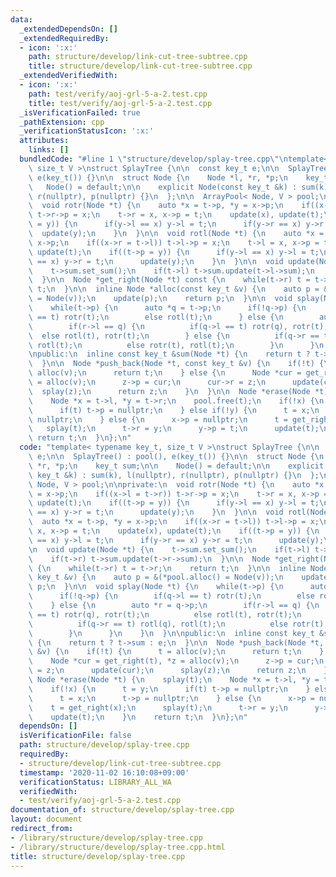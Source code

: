 ```yaml
---
data:
  _extendedDependsOn: []
  _extendedRequiredBy:
  - icon: ':x:'
    path: structure/develop/link-cut-tree-subtree.cpp
    title: structure/develop/link-cut-tree-subtree.cpp
  _extendedVerifiedWith:
  - icon: ':x:'
    path: test/verify/aoj-grl-5-a-2.test.cpp
    title: test/verify/aoj-grl-5-a-2.test.cpp
  _isVerificationFailed: true
  _pathExtension: cpp
  _verificationStatusIcon: ':x:'
  attributes:
    links: []
  bundledCode: "#line 1 \"structure/develop/splay-tree.cpp\"\ntemplate< typename key_t,\
    \ size_t V >\nstruct SplayTree {\n\n  const key_t e;\n\n  SplayTree() : pool(),\
    \ e(key_t()) {}\n\n  struct Node {\n    Node *l, *r, *p;\n    key_t sum;\n\n \
    \   Node() = default;\n\n    explicit Node(const key_t &k) : sum(k), l(nullptr),\
    \ r(nullptr), p(nullptr) {}\n  };\n\n  ArrayPool< Node, V > pool;\n\nprivate:\n\
    \  void rotr(Node *t) {\n    auto *x = t->p, *y = x->p;\n    if((x->l = t->r))\
    \ t->r->p = x;\n    t->r = x, x->p = t;\n    update(x), update(t);\n    if((t->p\
    \ = y)) {\n      if(y->l == x) y->l = t;\n      if(y->r == x) y->r = t;\n    \
    \  update(y);\n    }\n  }\n\n  void rotl(Node *t) {\n    auto *x = t->p, *y =\
    \ x->p;\n    if((x->r = t->l)) t->l->p = x;\n    t->l = x, x->p = t;\n    update(x),\
    \ update(t);\n    if((t->p = y)) {\n      if(y->l == x) y->l = t;\n      if(y->r\
    \ == x) y->r = t;\n      update(y);\n    }\n  }\n\n  void update(Node *t) {\n\
    \    t->sum.set_sum();\n    if(t->l) t->sum.update(t->l->sum);\n    if(t->r) t->sum.update(t->r->sum);\n\
    \  }\n\n  Node *get_right(Node *t) const {\n    while(t->r) t = t->r;\n    return\
    \ t;\n  }\n\n  inline Node *alloc(const key_t &v) {\n    auto p = &(*pool.alloc()\
    \ = Node(v));\n    update(p);\n    return p;\n  }\n\n  void splay(Node *t) {\n\
    \    while(t->p) {\n      auto *q = t->p;\n      if(!q->p) {\n        if(q->l\
    \ == t) rotr(t);\n        else rotl(t);\n      } else {\n        auto *r = q->p;\n\
    \        if(r->l == q) {\n          if(q->l == t) rotr(q), rotr(t);\n        \
    \  else rotl(t), rotr(t);\n        } else {\n          if(q->r == t) rotl(q),\
    \ rotl(t);\n          else rotr(t), rotl(t);\n        }\n      }\n    }\n  }\n\
    \npublic:\n  inline const key_t &sum(Node *t) {\n    return t ? t->sum : e;\n\
    \  }\n\n  Node *push_back(Node *t, const key_t &v) {\n    if(!t) {\n      t =\
    \ alloc(v);\n      return t;\n    } else {\n      Node *cur = get_right(t), *z\
    \ = alloc(v);\n      z->p = cur;\n      cur->r = z;\n      update(cur);\n    \
    \  splay(z);\n      return z;\n    }\n  }\n\n  Node *erase(Node *t) {\n    splay(t);\n\
    \    Node *x = t->l, *y = t->r;\n    pool.free(t);\n    if(!x) {\n      t = y;\n\
    \      if(t) t->p = nullptr;\n    } else if(!y) {\n      t = x;\n      t->p =\
    \ nullptr;\n    } else {\n      x->p = nullptr;\n      t = get_right(x);\n   \
    \   splay(t);\n      t->r = y;\n      y->p = t;\n      update(t);\n    }\n   \
    \ return t;\n  }\n};\n"
  code: "template< typename key_t, size_t V >\nstruct SplayTree {\n\n  const key_t\
    \ e;\n\n  SplayTree() : pool(), e(key_t()) {}\n\n  struct Node {\n    Node *l,\
    \ *r, *p;\n    key_t sum;\n\n    Node() = default;\n\n    explicit Node(const\
    \ key_t &k) : sum(k), l(nullptr), r(nullptr), p(nullptr) {}\n  };\n\n  ArrayPool<\
    \ Node, V > pool;\n\nprivate:\n  void rotr(Node *t) {\n    auto *x = t->p, *y\
    \ = x->p;\n    if((x->l = t->r)) t->r->p = x;\n    t->r = x, x->p = t;\n    update(x),\
    \ update(t);\n    if((t->p = y)) {\n      if(y->l == x) y->l = t;\n      if(y->r\
    \ == x) y->r = t;\n      update(y);\n    }\n  }\n\n  void rotl(Node *t) {\n  \
    \  auto *x = t->p, *y = x->p;\n    if((x->r = t->l)) t->l->p = x;\n    t->l =\
    \ x, x->p = t;\n    update(x), update(t);\n    if((t->p = y)) {\n      if(y->l\
    \ == x) y->l = t;\n      if(y->r == x) y->r = t;\n      update(y);\n    }\n  }\n\
    \n  void update(Node *t) {\n    t->sum.set_sum();\n    if(t->l) t->sum.update(t->l->sum);\n\
    \    if(t->r) t->sum.update(t->r->sum);\n  }\n\n  Node *get_right(Node *t) const\
    \ {\n    while(t->r) t = t->r;\n    return t;\n  }\n\n  inline Node *alloc(const\
    \ key_t &v) {\n    auto p = &(*pool.alloc() = Node(v));\n    update(p);\n    return\
    \ p;\n  }\n\n  void splay(Node *t) {\n    while(t->p) {\n      auto *q = t->p;\n\
    \      if(!q->p) {\n        if(q->l == t) rotr(t);\n        else rotl(t);\n  \
    \    } else {\n        auto *r = q->p;\n        if(r->l == q) {\n          if(q->l\
    \ == t) rotr(q), rotr(t);\n          else rotl(t), rotr(t);\n        } else {\n\
    \          if(q->r == t) rotl(q), rotl(t);\n          else rotr(t), rotl(t);\n\
    \        }\n      }\n    }\n  }\n\npublic:\n  inline const key_t &sum(Node *t)\
    \ {\n    return t ? t->sum : e;\n  }\n\n  Node *push_back(Node *t, const key_t\
    \ &v) {\n    if(!t) {\n      t = alloc(v);\n      return t;\n    } else {\n  \
    \    Node *cur = get_right(t), *z = alloc(v);\n      z->p = cur;\n      cur->r\
    \ = z;\n      update(cur);\n      splay(z);\n      return z;\n    }\n  }\n\n \
    \ Node *erase(Node *t) {\n    splay(t);\n    Node *x = t->l, *y = t->r;\n    pool.free(t);\n\
    \    if(!x) {\n      t = y;\n      if(t) t->p = nullptr;\n    } else if(!y) {\n\
    \      t = x;\n      t->p = nullptr;\n    } else {\n      x->p = nullptr;\n  \
    \    t = get_right(x);\n      splay(t);\n      t->r = y;\n      y->p = t;\n  \
    \    update(t);\n    }\n    return t;\n  }\n};\n"
  dependsOn: []
  isVerificationFile: false
  path: structure/develop/splay-tree.cpp
  requiredBy:
  - structure/develop/link-cut-tree-subtree.cpp
  timestamp: '2020-11-02 16:10:08+09:00'
  verificationStatus: LIBRARY_ALL_WA
  verifiedWith:
  - test/verify/aoj-grl-5-a-2.test.cpp
documentation_of: structure/develop/splay-tree.cpp
layout: document
redirect_from:
- /library/structure/develop/splay-tree.cpp
- /library/structure/develop/splay-tree.cpp.html
title: structure/develop/splay-tree.cpp
---
```

